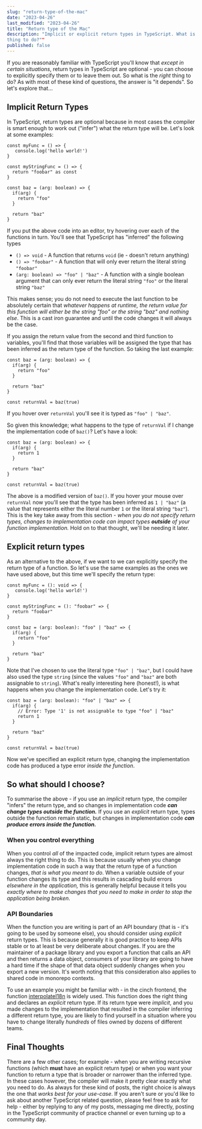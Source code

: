 ```yaml
---
slug: "return-type-of-the-mac"
date: "2023-04-26"
last_modified: "2023-04-26"
title: "Return type of the Mac"
description: "Implicit or explicit return types in TypeScript. What is the right
thing to do?""
published: false
---
```


If you are reasonably familiar with TypeScript you'll know that _except in certain situations_, return types in TypeScript are optional - you can choose to explicitly specify them or to leave them out. So what is the _right_ thing to do? As with most of these kind of questions, the answer is "it depends". So let's explore that...

## Implicit Return Types

In TypeScript, return types are optional because in most cases the compiler is smart enough to work out ("infer") what the return type will be. Let's look at some examples:

```
const myFunc = () => {
   console.log('hello world!')
}

const myStringFunc = () => {
  return "foobar" as const
}

const baz = (arg: boolean) => {
  if(arg) {
    return "foo"
  }

  return "baz"
}
```

If you put the above code into an editor, try hovering over each of the functions in turn. You'll see that TypeScript has "inferred" the following types

- `() => void` - A function that returns `void` (ie - doesn't return anything)
- `() => "foobar"` - A function that will only ever return the literal string `"foobar"`
- `(arg: boolean) => "foo" | "baz"` - A function with a single boolean argument that can only ever return the literal string `"foo"` or the literal string `"baz"`

This makes sense; you do not need to execute the last function to be absolutely certain that _whatever happens at runtime, the return value for this function will either be the string "foo" or the string "baz" and nothing else_. This is a cast iron guarantee and until the code changes it will always be the case.

If you assign the return value from the second and third function to variables, you'll find that those variables will be assigned the type that has been inferred as the return type of the function. So taking the last example:

```
const baz = (arg: boolean) => {
  if(arg) {
    return "foo"
  }

  return "baz"
}

const returnVal = baz(true)
```

If you hover over `returnVal` you'll see it is typed as `"foo" | "baz"`.

So given this knowledge; what happens to the type of `returnVal` if I change the implementation code of `baz()`? Let's have a look:

```
const baz = (arg: boolean) => {
  if(arg) {
    return 1
  }

  return "baz"
}

const returnVal = baz(true)
```

The above is a modified version of `baz()`. If you hover your mouse over `returnVal` now you'll see that the type has been inferred as `1 | "baz"` (a value that represents either the literal number `1` or the literal string `"baz"`). This is the key take away from this section - _when you do not specify return types, changes to implementation code can impact types **outside** of your function implementation._ Hold on to that thought, we'll be needing it later.

## Explicit return types

As an alternative to the above, if we want to we can explicitly specify the return type of a function. So let's use the same examples as the ones we have used above, but this time we'll specify the return type:

```
const myFunc = (): void => {
   console.log('hello world!')
}

const myStringFunc = (): "foobar" => {
  return "foobar"
}

const baz = (arg: boolean): "foo" | "baz" => {
  if(arg) {
    return "foo"
  }

  return "baz"
}
```

Note that I've chosen to use the literal type `"foo" | "baz"`, but I could have also used the type `string` (since the values `"foo"` and `"baz"` are both assignable to `string`). What's really interesting here (honest!), is what happens when you change the implementation code. Let's try it:

```
const baz = (arg: boolean): "foo" | "baz" => {
  if(arg) {
    // Error: Type '1' is not assignable to type "foo" | "baz"
    return 1
  }

  return "baz"
}

const returnVal = baz(true)
```

Now we've specified an explicit return type, changing the implementation code has produced a type error _inside the function_.

## So what should I choose?

To summarise the above - if you use an _implicit_ return type, the compiler "infers" the return type, and so changes in implementation code **_can_ _change types outside the function._** If you use an _explicit_ return type, types outside the function remain static, but changes in implementation code **_can produce errors inside the function._**

### When you control everything

When you control _all_ of the impacted code, implicit return types are almost always the right thing to do. This is because usually when you change implementation code in such a way that the return type of a function changes, _that is what you meant to do_. When a variable outside of your function changes its type and this results in cascading build errors _elsewhere in the application,_ this is generally helpful because it tells you _exactly where to make changes that you need to make in order to stop the application being broken_.

### API Boundaries

When the function you are writing is part of an API boundary (that is - it's going to be used by someone else), you should consider using _explicit_ return types. This is because generally it is good practice to keep APIs stable or to at least be very deliberate about changes. If you are the maintainer of a package library and you export a function that calls an API and then returns a data object, consumers of your library are going to have a hard time if the shape of that data object suddenly changes when you export a new version. It's worth noting that this consideration also applies to shared code in monorepo contexts.

To use an example you might be familiar with - in the cinch frontend, the function [interpolateI18n](https://github.com/cinch-labs/cinch-nx/blob/26e96ae1922a34d4172c5ac9d54b9fc72544f14f/libs/shared/util/src/lib/interpolate-i18n.ts#L103-L108) is widely used. This function does the right thing and declares an _explicit_ return type. If its return type were _implicit_, and you made changes to the implementation that resulted in the compiler inferring a different return type, you are likely to find yourself in a situation where you have to change literally _hundreds_ of files owned by dozens of different teams.

## Final Thoughts

There are a few other cases; for example - when you are writing recursive functions (which **must** have an explicit return type) or when you want your function to return a type that is broader or narrower than the inferred type. In these cases however, the compiler will make it pretty clear exactly what you need to do. As always for these kind of posts, the right choice is always the one that _works best for your use-case_. If you aren't sure or you'd like to ask about another TypeScript related question, please feel free to ask for help - either by replying to any of my posts, messaging me directly, posting in the TypeScript community of practice channel or even turning up to a community day.
